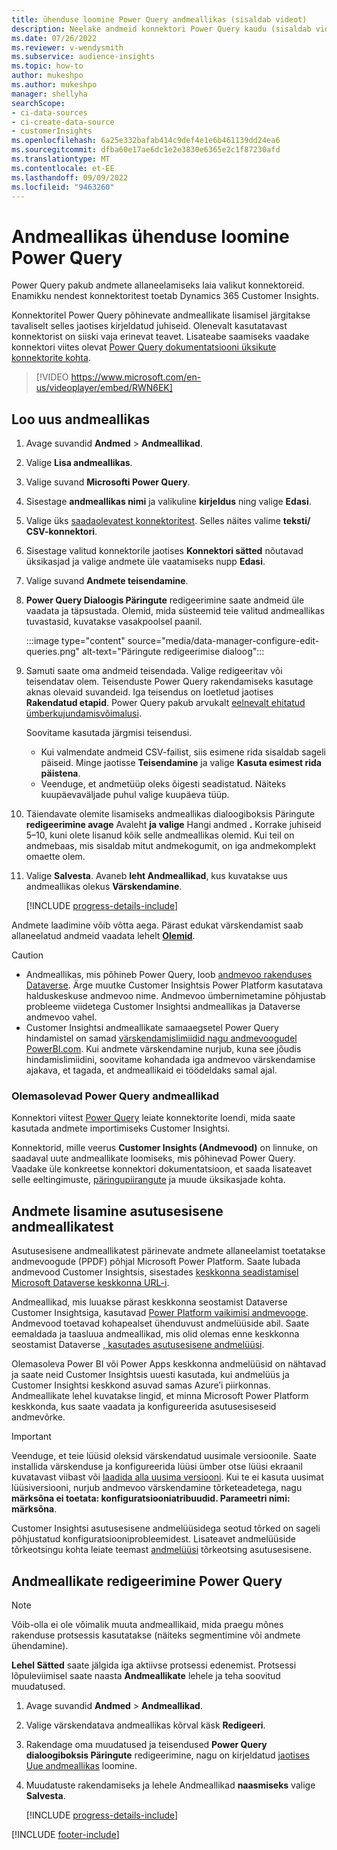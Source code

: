 ```yaml
---
title: ühenduse loomine Power Query andmeallikas (sisaldab videot)
description: Neelake andmeid konnektori Power Query kaudu (sisaldab videot).
ms.date: 07/26/2022
ms.reviewer: v-wendysmith
ms.subservice: audience-insights
ms.topic: how-to
author: mukeshpo
ms.author: mukeshpo
manager: shellyha
searchScope:
- ci-data-sources
- ci-create-data-source
- customerInsights
ms.openlocfilehash: 6a25e332bafab414c9def4e1e6b461139dd24ea6
ms.sourcegitcommit: dfba60e17ae6dc1e2e3830e6365e2c1f87230afd
ms.translationtype: MT
ms.contentlocale: et-EE
ms.lasthandoff: 09/09/2022
ms.locfileid: "9463260"
---
```

# <a name="connect-to-a-power-query-data-source"></a>Andmeallikas ühenduse loomine Power Query

Power Query pakub andmete allaneelamiseks laia valikut konnektoreid. Enamikku nendest konnektoritest toetab Dynamics 365 Customer Insights.

Konnektoritel Power Query põhinevate andmeallikate lisamisel järgitakse tavaliselt selles jaotises kirjeldatud juhiseid. Olenevalt kasutatavast konnektorist on siiski vaja erinevat teavet. Lisateabe saamiseks vaadake konnektori viites olevat [Power Query dokumentatsiooni üksikute konnektorite kohta](/power-query/connectors/).

> [!VIDEO https://www.microsoft.com/en-us/videoplayer/embed/RWN6EK]

## <a name="create-a-new-data-source"></a>Loo uus andmeallikas

1. Avage suvandid **Andmed** > **Andmeallikad**.

1. Valige **Lisa andmeallikas**.

1. Valige suvand **Microsofti Power Query**.

1. Sisestage **andmeallikas nimi** ja valikuline **kirjeldus** ning valige **Edasi**.

1. Valige üks [saadaolevatest konnektoritest](#available-power-query-data-sources). Selles näites valime **teksti/ CSV-konnektori**.

1. Sisestage valitud konnektorile jaotises **Konnektori sätted** nõutavad üksikasjad ja valige andmete üle vaatamiseks nupp **Edasi**.

1. Valige suvand **Andmete teisendamine**.

1. **Power Query Dialoogis Päringute** redigeerimine saate andmeid üle vaadata ja täpsustada. Olemid, mida süsteemid teie valitud andmeallikas tuvastasid, kuvatakse vasakpoolsel paanil.

   :::image type="content" source="media/data-manager-configure-edit-queries.png" alt-text="Päringute redigeerimise dialoog":::

1. Samuti saate oma andmeid teisendada. Valige redigeeritav või teisendatav olem. Teisenduste Power Query rakendamiseks kasutage aknas olevaid suvandeid. Iga teisendus on loetletud jaotises **Rakendatud etapid**. Power Query pakub arvukalt [eelnevalt ehitatud ümberkujundamisvõimalusi](/power-query/power-query-what-is-power-query#transformations).

   Soovitame kasutada järgmisi teisendusi.

   - Kui valmendate andmeid CSV-failist, siis esimene rida sisaldab sageli päiseid. Minge jaotisse **Teisendamine** ja valige **Kasuta esimest rida päistena**.
   - Veenduge, et andmetüüp oleks õigesti seadistatud. Näiteks kuupäevaväljade puhul valige kuupäeva tüüp.

1. Täiendavate olemite lisamiseks andmeallikas dialoogiboksis Päringute **redigeerimine avage** Avaleht **ja valige** Hangi andmed **.** Korrake juhiseid 5–10, kuni olete lisanud kõik selle andmeallikas olemid. Kui teil on andmebaas, mis sisaldab mitut andmekogumit, on iga andmekomplekt omaette olem.

1. Valige **Salvesta**. Avaneb **leht Andmeallikad**, kus kuvatakse uus andmeallikas olekus **Värskendamine**.

   [!INCLUDE [progress-details-include](includes/progress-details-pane.md)]

Andmete laadimine võib võtta aega. Pärast edukat värskendamist saab allaneelatud andmeid vaadata lehelt [**Olemid**](entities.md).

> [!CAUTION]
>
> - Andmeallikas, mis põhineb Power Query, loob [andmevoo rakenduses Dataverse](/power-query/dataflows/overview-dataflows-across-power-platform-dynamics-365). Ärge muutke Customer Insightsis Power Platform kasutatava halduskeskuse andmevoo nime. Andmevoo ümbernimetamine põhjustab probleeme viidetega Customer Insightsi andmeallikas ja Dataverse andmevoo vahel.
> - Customer Insightsi andmeallikate samaaegsetel Power Query hindamistel on samad [värskendamislimiidid nagu andmevoogudel PowerBI.com](/power-query/power-query-online-limits#refresh-limits). Kui andmete värskendamine nurjub, kuna see jõudis hindamislimiidini, soovitame kohandada iga andmevoo värskendamise ajakava, et tagada, et andmeallikaid ei töödeldaks samal ajal.

### <a name="available-power-query-data-sources"></a>Olemasolevad Power Query andmeallikad

Konnektori viitest [Power Query](/power-query/connectors/) leiate konnektorite loendi, mida saate kasutada andmete importimiseks Customer Insightsi.

Konnektorid, mille veerus **Customer Insights (Andmevood)** on linnuke, on saadaval uute andmeallikate loomiseks, mis põhinevad Power Query. Vaadake üle konkreetse konnektori dokumentatsioon, et saada lisateavet selle eeltingimuste, [päringupiirangute](/power-query/power-query-online-limits) ja muude üksikasjade kohta.

## <a name="add-data-from-on-premises-data-sources"></a>Andmete lisamine asutusesisene andmeallikatest

Asutusesisene andmeallikatest pärinevate andmete allaneelamist toetatakse andmevoogude (PPDF) põhjal Microsoft Power Platform. Saate lubada andmevood Customer Insightsis, sisestades [keskkonna seadistamisel Microsoft Dataverse keskkonna URL-i](create-environment.md).

Andmeallikad, mis luuakse pärast keskkonna seostamist Dataverse Customer Insightsiga, kasutavad [Power Platform vaikimisi andmevooge](/power-query/dataflows/overview-dataflows-across-power-platform-dynamics-365). Andmevood toetavad kohapealset ühenduvust andmelüüside abil. Saate eemaldada ja taasluua andmeallikad, mis olid olemas enne keskkonna seostamist Dataverse [, kasutades asutusesisene andmelüüsi](/data-integration/gateway/service-gateway-app).

Olemasoleva Power BI või Power Apps keskkonna andmelüüsid on nähtavad ja saate neid Customer Insightsis uuesti kasutada, kui andmelüüs ja Customer Insightsi keskkond asuvad samas Azure’i piirkonnas. Andmeallikate lehel kuvatakse lingid, et minna Microsoft Power Platform keskkonda, kus saate vaadata ja konfigureerida asutusesiseseid andmevõrke.

> [!IMPORTANT]
> Veenduge, et teie lüüsid oleksid värskendatud uusimale versioonile. Saate installida värskenduse ja konfigureerida lüüsi ümber otse lüüsi ekraanil kuvatavast viibast või [laadida alla uusima versiooni](https://powerapps.microsoft.com/downloads/). Kui te ei kasuta uusimat lüüsiversiooni, nurjub andmevoo värskendamine tõrketeadetega, nagu **märksõna ei toetata: konfiguratsiooniatribuudid. Parameetri nimi: märksõna**.
>
> Customer Insightsi asutusesisene andmelüüsidega seotud tõrked on sageli põhjustatud konfiguratsiooniprobleemidest. Lisateavet andmelüüside tõrkeotsingu kohta leiate teemast [andmelüüsi](/data-integration/gateway/service-gateway-tshoot) tõrkeotsing asutusesisene.

## <a name="edit-power-query-data-sources"></a>Andmeallikate redigeerimine Power Query

> [!NOTE]
> Võib-olla ei ole võimalik muuta andmeallikaid, mida praegu mõnes rakenduse protsessis kasutatakse (näiteks segmentimine või andmete ühendamine).
>
> **Lehel Sätted** saate jälgida iga aktiivse protsessi edenemist. Protsessi lõpuleviimisel saate naasta **Andmeallikate** lehele ja teha soovitud muudatused.

1. Avage suvandid **Andmed** > **Andmeallikad**.

1. Valige värskendatava andmeallikas kõrval käsk **Redigeeri**.

1. Rakendage oma muudatused ja teisendused **Power Query dialoogiboksis Päringute** redigeerimine, nagu on kirjeldatud [jaotises Uue andmeallikas](#create-a-new-data-source) loomine.

1. Muudatuste rakendamiseks ja lehele Andmeallikad **naasmiseks** valige **Salvesta**.

   [!INCLUDE [progress-details-include](includes/progress-details-pane.md)]

[!INCLUDE [footer-include](includes/footer-banner.md)]
